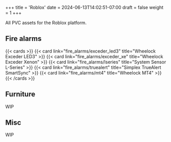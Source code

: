 +++
title = 'Roblox'
date = 2024-06-13T14:02:51-07:00
draft = false
weight = 1
+++

All PVC assets for the Roblox platform.

## Fire alarms

{{< cards >}}
    {{< card link="fire_alarms/exceder_led3" title="Wheelock Exceder LED3" >}}
    {{< card link="fire_alarms/exceder_xe" title="Wheelock Exceder Xenon" >}}
    {{< card link="fire_alarms/lseries" title="System Sensor L-Series" >}}
    {{< card link="fire_alarms/truealert" title="Simplex TrueAlert SmartSync" >}}
    {{< card link="fire_alarms/mt4" title="Wheelock MT4" >}}
{{< /cards >}}

## Furniture

WIP

## Misc

WIP
